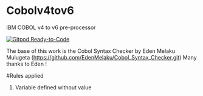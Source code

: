 # Cobolv4tov6
IBM COBOL v4 to v6 pre-processor

[![Gitpod Ready-to-Code](https://img.shields.io/badge/Gitpod-Ready--to--Code-blue?logo=gitpod)](https://gitpod.io/from-referrer/)

The base of this work is the Cobol Syntax Checker by Eden Melaku Mulugeta (https://github.com/EdenMelaku/Cobol_Syntax_Checker.git)
Many thanks to Eden !

#Rules applied
1) Variable defined without value
